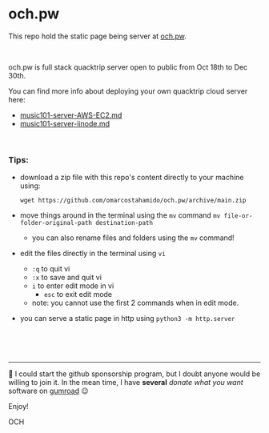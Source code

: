 # och.pw
This repo hold the static page being server at [och.pw](http://och.pw). 

<br>

och.pw is full stack quacktrip server open to public from Oct 18th to Dec 30th.

You can find more info about deploying your own quacktrip cloud server here:

- [music101-server-AWS-EC2.md](https://github.com/omarcostahamido/One-Quick-Solution_Patches/blob/master/Other/music101-server-AWS-EC2.md)
- [music101-server-linode.md](https://github.com/omarcostahamido/One-Quick-Solution_Patches/blob/master/Other/music101-server-linode.md)

<br>

### Tips:

- download a zip file with this repo's content directly to your machine using:

  `wget https://github.com/omarcostahamido/och.pw/archive/main.zip`
- move things around in the terminal using the `mv` command
  `mv file-or-folder-original-path destination-path`
  - you can also rename files and folders using the `mv` command!
- edit the files directly in the terminal using `vi`
  - `:q` to quit vi
  - `:x` to save and quit vi
  - `i` to enter edit mode in vi
    - `esc` to exit edit mode
  - note: you cannot use the first 2 commands when in edit mode.
- you can serve a static page in http using `python3 -m http.server`

<br>
<br>
<br>

---
:thinking: I could start the github sponsorship program, but I doubt anyone would be willing to join it. In the mean time, I have __several__ _donate what you want_ software on [gumroad](https://gumroad.com/och) :wink:

Enjoy!

OCH
